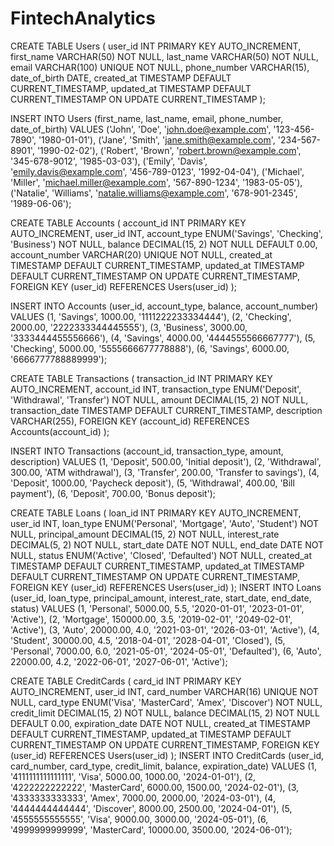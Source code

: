 # FintechAnalytics

CREATE TABLE Users (
    user_id INT PRIMARY KEY AUTO_INCREMENT,
    first_name VARCHAR(50) NOT NULL,
    last_name VARCHAR(50) NOT NULL,
    email VARCHAR(100) UNIQUE NOT NULL,
    phone_number VARCHAR(15),
    date_of_birth DATE,
    created_at TIMESTAMP DEFAULT CURRENT_TIMESTAMP,
    updated_at TIMESTAMP DEFAULT CURRENT_TIMESTAMP ON UPDATE CURRENT_TIMESTAMP
);

INSERT INTO Users (first_name, last_name, email, phone_number, date_of_birth) VALUES
('John', 'Doe', 'john.doe@example.com', '123-456-7890', '1980-01-01'),
('Jane', 'Smith', 'jane.smith@example.com', '234-567-8901', '1990-02-02'),
('Robert', 'Brown', 'robert.brown@example.com', '345-678-9012', '1985-03-03'),
('Emily', 'Davis', 'emily.davis@example.com', '456-789-0123', '1992-04-04'),
('Michael', 'Miller', 'michael.miller@example.com', '567-890-1234', '1983-05-05'),
('Natalie', 'Williams', 'natalie.williams@example.com', '678-901-2345', '1989-06-06');


CREATE TABLE Accounts (
    account_id INT PRIMARY KEY AUTO_INCREMENT,
    user_id INT,
    account_type ENUM('Savings', 'Checking', 'Business') NOT NULL,
    balance DECIMAL(15, 2) NOT NULL DEFAULT 0.00,
    account_number VARCHAR(20) UNIQUE NOT NULL,
    created_at TIMESTAMP DEFAULT CURRENT_TIMESTAMP,
    updated_at TIMESTAMP DEFAULT CURRENT_TIMESTAMP ON UPDATE CURRENT_TIMESTAMP,
    FOREIGN KEY (user_id) REFERENCES Users(user_id)
);

INSERT INTO Accounts (user_id, account_type, balance, account_number) VALUES
(1, 'Savings', 1000.00, '1111222233334444'),
(2, 'Checking', 2000.00, '2222333344445555'),
(3, 'Business', 3000.00, '3333444455556666'),
(4, 'Savings', 4000.00, '4444555566667777'),
(5, 'Checking', 5000.00, '5555666677778888'),
(6, 'Savings', 6000.00, '6666777788889999');

CREATE TABLE Transactions (
    transaction_id INT PRIMARY KEY AUTO_INCREMENT,
    account_id INT,
    transaction_type ENUM('Deposit', 'Withdrawal', 'Transfer') NOT NULL,
    amount DECIMAL(15, 2) NOT NULL,
    transaction_date TIMESTAMP DEFAULT CURRENT_TIMESTAMP,
    description VARCHAR(255),
    FOREIGN KEY (account_id) REFERENCES Accounts(account_id)
);

INSERT INTO Transactions (account_id, transaction_type, amount, description) VALUES
(1, 'Deposit', 500.00, 'Initial deposit'),
(2, 'Withdrawal', 300.00, 'ATM withdrawal'),
(3, 'Transfer', 200.00, 'Transfer to savings'),
(4, 'Deposit', 1000.00, 'Paycheck deposit'),
(5, 'Withdrawal', 400.00, 'Bill payment'),
(6, 'Deposit', 700.00, 'Bonus deposit');

CREATE TABLE Loans (
    loan_id INT PRIMARY KEY AUTO_INCREMENT,
    user_id INT,
    loan_type ENUM('Personal', 'Mortgage', 'Auto', 'Student') NOT NULL,
    principal_amount DECIMAL(15, 2) NOT NULL,
    interest_rate DECIMAL(5, 2) NOT NULL,
    start_date DATE NOT NULL,
    end_date DATE NOT NULL,
    status ENUM('Active', 'Closed', 'Defaulted') NOT NULL,
    created_at TIMESTAMP DEFAULT CURRENT_TIMESTAMP,
    updated_at TIMESTAMP DEFAULT CURRENT_TIMESTAMP ON UPDATE CURRENT_TIMESTAMP,
    FOREIGN KEY (user_id) REFERENCES Users(user_id)
);
INSERT INTO Loans (user_id, loan_type, principal_amount, interest_rate, start_date, end_date, status) VALUES
(1, 'Personal', 5000.00, 5.5, '2020-01-01', '2023-01-01', 'Active'),
(2, 'Mortgage', 150000.00, 3.5, '2019-02-01', '2049-02-01', 'Active'),
(3, 'Auto', 20000.00, 4.0, '2021-03-01', '2026-03-01', 'Active'),
(4, 'Student', 30000.00, 4.5, '2018-04-01', '2028-04-01', 'Closed'),
(5, 'Personal', 7000.00, 6.0, '2021-05-01', '2024-05-01', 'Defaulted'),
(6, 'Auto', 22000.00, 4.2, '2022-06-01', '2027-06-01', 'Active');


CREATE TABLE CreditCards (
    card_id INT PRIMARY KEY AUTO_INCREMENT,
    user_id INT,
    card_number VARCHAR(16) UNIQUE NOT NULL,
    card_type ENUM('Visa', 'MasterCard', 'Amex', 'Discover') NOT NULL,
    credit_limit DECIMAL(15, 2) NOT NULL,
    balance DECIMAL(15, 2) NOT NULL DEFAULT 0.00,
    expiration_date DATE NOT NULL,
    created_at TIMESTAMP DEFAULT CURRENT_TIMESTAMP,
    updated_at TIMESTAMP DEFAULT CURRENT_TIMESTAMP ON UPDATE CURRENT_TIMESTAMP,
    FOREIGN KEY (user_id) REFERENCES Users(user_id)
);
INSERT INTO CreditCards (user_id, card_number, card_type, credit_limit, balance, expiration_date) VALUES
(1, '4111111111111111', 'Visa', 5000.00, 1000.00, '2024-01-01'),
(2, '4222222222222', 'MasterCard', 6000.00, 1500.00, '2024-02-01'),
(3, '4333333333333', 'Amex', 7000.00, 2000.00, '2024-03-01'),
(4, '4444444444444', 'Discover', 8000.00, 2500.00, '2024-04-01'),
(5, '4555555555555', 'Visa', 9000.00, 3000.00, '2024-05-01'),
(6, '4999999999999', 'MasterCard', 10000.00, 3500.00, '2024-06-01');



